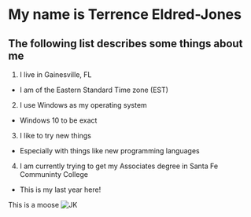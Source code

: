 # My name is Terrence Eldred-Jones

## The following list describes some things about me
1. I live in Gainesville, FL
* I am of the Eastern Standard Time zone (EST)
2. I use Windows as my operating system
* Windows 10 to be exact
3. I like to try new things
* Especially with things like new programming languages
4. I am currently trying to get my Associates degree in Santa Fe Communinty College
* This is my last year here!

This is a moose
![JK](https://www.nps.gov/lacl/learn/nature/images/Moose-page_-Image-w-cred-cap_-1200w_-Bull-Moose_2.jpg)
